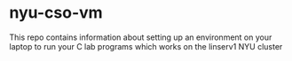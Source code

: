 # nyu-cso-vm
This repo contains information about setting up an environment on your laptop to run your C lab programs which works on the linserv1 NYU cluster
